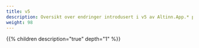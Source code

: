 ```yaml
---
title: v5
description: Oversikt over endringer introdusert i v5 av Altinn.App.* pakkene.
weight: 98
---
```


{{% children description="true" depth="1" %}}